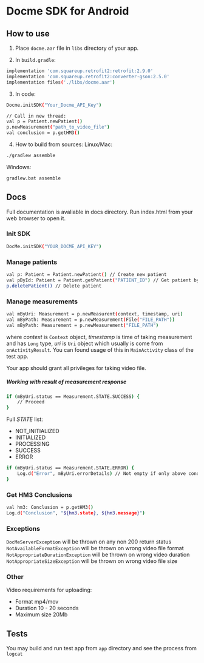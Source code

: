 # Docme SDK for Android

## How to use

1. Place `docme.aar` file in `libs` directory of your app.

2. In `build.gradle`:
```sh
implementation 'com.squareup.retrofit2:retrofit:2.9.0'
implementation 'com.squareup.retrofit2:converter-gson:2.5.0'
implementation files('./libs/docme.aar')
```

3. In code:
```sh
Docme.initSDK("Your_Docme_API_Key")

// Call in new thread:
val p = Patient.newPatient()
p.newMeasurement("path_to_video_file")
val conclusion = p.getHM3()
```

4. How to build from sources:
Linux/Mac:
```sh
./gradlew assemble
```

Windows:
```sh
gradlew.bat assemble
```

## Docs
Full documentation is avaliable in docs directory. Run index.html from your web browser to open it.

### Init SDK
```sh
DocMe.initSDK("YOUR_DOCME_API_KEY")
```

### Manage patients
```sh
val p: Patient = Patient.newPatient() // Create new patient
val pById: Patient = Patient.getPatient("PATIENT_ID") // Get patient by Id
p.deletePatient() // Delete patient
```

### Manage measurements
```sh
val mByUri: Measurement = p.newMeasurent(context, timestamp, uri)
val mByPath: Measurement = p.newMeasurement(File("FILE_PATH"))
val mByPath: Measurement = p.newMeasurement("FILE_PATH")
```
where *context* is `Context` object, *timestamp* is time of taking measurement and has `Long` type, *uri* is `Uri` object which usually is come from `onActivityResult`. You can found usage of this in `MainActivity` class of the test app.

Your app should grant all privileges for taking video file. 
##### Working with result of measurement response
```sh
if (mByUri.status == Measurement.STATE.SUCCESS) {
    // Proceed
}
```
Full *STATE* list:
  - NOT_INITIALIZED
  - INITIALIZED
  - PROCESSING
  - SUCCESS
  - ERROR

```sh
if (mByUri.status == Measurement.STATE.ERROR) {
    Log.d("Error", mByUri.errorDetails) // Not empty if only above condition is true
}
```

### Get HM3 Conclusions
```sh
val hm3: Conclusion = p.getHM3()
Log.d("Conclusion", "${hm3.state}, ${hm3.message}")
```

### Exceptions
`DocMeServerException` will be thrown on any non 200 return status
`NotAvailableFormatException` will be thrown on wrong video file format
`NotAppropriateDurationException` will be thrown on wrong video duration
`NotAppropriateSizeException` will be thrown on wrong video file size

### Other
Video requirements for uploading:
- Format mp4/mov
- Duration 10 - 20 seconds
- Maximum size 20Mb

## Tests
You may build and run test app from `app` directory and see the process from `logcat`
